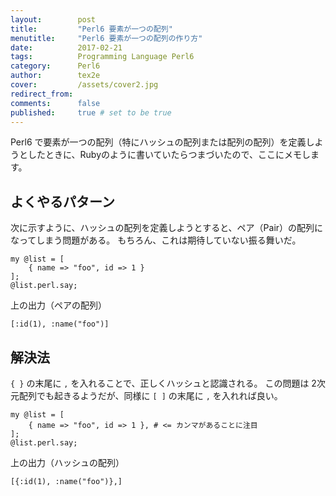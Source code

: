```yaml
---
layout:        post
title:         "Perl6 要素が一つの配列"
menutitle:     "Perl6 要素が一つの配列の作り方"
date:          2017-02-21
tags:          Programming Language Perl6
category:      Perl6
author:        tex2e
cover:         /assets/cover2.jpg
redirect_from:
comments:      false
published:     true # set to be true
---
```


Perl6 で要素が一つの配列（特にハッシュの配列または配列の配列）を定義しようとしたときに、Rubyのように書いていたらつまづいたので、ここにメモします。


よくやるパターン
---------------

次に示すように、ハッシュの配列を定義しようとすると、ペア（Pair）の配列になってしまう問題がある。
もちろん、これは期待していない振る舞いだ。

```perl6
my @list = [
    { name => "foo", id => 1 }
];
@list.perl.say;
```

上の出力（ペアの配列）

```perl6
[:id(1), :name("foo")]
```


解決法
---------------

`{ }` の末尾に `,` を入れることで、正しくハッシュと認識される。
この問題は 2次元配列でも起きるようだが、同様に `[ ]` の末尾に `,` を入れれば良い。

```perl6
my @list = [
    { name => "foo", id => 1 }, # <= カンマがあることに注目
];
@list.perl.say;
```

上の出力（ハッシュの配列）

```perl6
[{:id(1), :name("foo")},]
```

